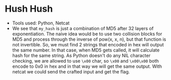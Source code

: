 Hush Hush
=====
* Tools used: Python, Netcat
* We see that `my_hash` is just a combination of MD5 after 32 layers of exponentiation. The naive idea would be to use two collision blocks for MD5 and process through the inverse of pow(x, x, n), but that function is not invertible. So, we must find 2 strings that encoded in hex will output the same number. In that case, when MD5 gets called, it will calculate hash for the same string. As Python doesn't do any NIL character checking, we are allowed to use `\x00` char, so `\x00` and `\x00\x00` both encode to 0x0 in hex and in that way we will get the same output. With netcat we could send the crafted input and get the flag.
